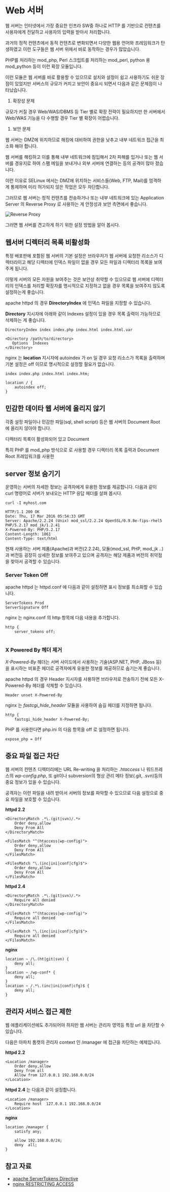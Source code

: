 # Web 서버

<!-- toc -->

웹 서버는 인터넷에서 가장 중요한 인프라 SW중 하나로 HTTP 를 기반으로 컨텐츠를 사용자에게 전달하고 사용자의 입력을 받아서 처리합니다.

과거의 정적 컨텐츠에서 동적 컨텐츠로 변화되면서 다양한 웹용 언어와 프레임워크가 탄생하였고 이런 도구들은 웹 서버 위에서 바로 동작하는 경우가 많았습니다.

PHP를 처리하는 mod_php, Perl 스크립트를 처리하는 mod_perl, python 용 mod_python 등이 이런 확장 모듈입니다.

이런 모듈은 웹 서버를 바로 활용할 수 있으므로 설치와 설정이 쉽고 사용하기도 쉬운 장점이 있었지만 서버스의 규모가 커지고 보안이 중요시 되면서 다음과 같은 문제점이 나타났습니다.

1. 확장성 문제
 
 규모가 커질 경우 Web/WAS/DBMS 등  Tier 별로 확장 전략이 필요하지만 한 서버에서 Web/WAS 기능을 다 수행할 경우 Tier 별 확장이 어렵습니다.
 
1. 보안 문제

 웹 서버는 DMZ에 위치하므로 해킹에 대비하여 권한을 낮추고 내부 네트워크 접근을 최소화 해야 합니다. 
 
 웹 서버를 해킹하고 이를 통해 내부 네트워크에 침입해서 2차 피해를 입거나 또는 웹 서버를 경유지로 하여 스팸 메일을 보내거나 외부 서버에 연결하는 등의 공격이 많아 졌습니다.
 
 이런 이유로 SELinux 에서는 DMZ에 위치하는 서비스들(Web, FTP, Mail)를 엄격하게 통제하며 미리 허가되지 않은 작업은 모두 차단합니다.
 
 그러므로 웹 서버는 정적 컨텐츠를 전송하거나 또는 내부 네트워크에 있는 Application Server 의 Reverse Proxy 로 사용하는 게 안정성과 보안 측면에서 좋습니다.
 
 ![Reverse Proxy](
 https://www.lesstif.com/download/attachments/20776817/image2014-7-19%2022%3A39%3A39.png?version=1&modificationDate=1405777029000&api=v2 "Reverse Proxy")

그러면 웹 서버를 견고하게 하기 위한 설정 방법을 알아 봅시다.

## 웹서버 디렉터리 목록 비활성화

특정 배포판에 포함된 웹 서버의 기본 설정은 브라우저가 웹 서버에 요청한 리소스가 디렉터리이고 해당 디렉터에 인덱스 파일이 없을 경우 모든 파일과 디렉터리 목록을 보여 주게 됩니다.

이렇게 서버의 모든 자원을 보여주는 것은 보안상 취약할 수 있으므로 웹 서버에 디렉터리의 인덱스를 처리할 확장자를 명시적으로 지정하고 없을 경우 목록을 보여주지 않도록 설정하는게 좋습니다.

apache httpd 의 경우 **DirectoryIndex** 에 인덱스 파일을 지정할 수 있습니다.

**Directory** 지시자에 아래와 같이 Indexes 설정이 있을 경우 목록 출력이 가능하므로 삭제하는 게 좋습니다.

```
DirectoryIndex index index.php index.html index.html.var

<Directory /path/to/directory>
   Options  Indexes
</Directory>
```

nginx 는 **location** 지시자에 autoindex 가 on 일 경우 요청 리소스가 목록을 출력하며 기본 설정은 off 이므로 명시적으로 설정할 필요가 없습니다.

```
index index.php index.html index.htm;

location / {
    autoindex off;
}
```

## 민감한 데이타 웹 서버에 올리지 않기

각종 설정 파일이나 민감한 파일(sql, shell script) 등은 웹 서버의 Document Root 에 올리지 않아야 합니다.

디렉터리 목록이 활성화되어 있고 Document

특히 PHP 를 mod_php 방식으로 로 사용할 경우 디렉터리 목록 출력과 Document Root 프레임워크를 사용한

## server 정보 숨기기

운영하는 서버의 자세한 정보는 공격자에게 유용한 정보를 제공합니다. 다음과 같이 curl 명령어로 서버가 보내오는 HTTP 응답 헤더를 살펴 봅시다.

```
curl -I myhost.com
```

```
HTTP/1.1 200 OK
Date: Thu, 17 Mar 2016 05:54:33 GMT
Server: Apache/2.2.24 (Unix) mod_ssl/2.2.24 OpenSSL/0.9.8e-fips-rhel5 PHP/5.2.17 mod_jk/1.2.41
X-Powered-By: PHP/5.2.17
Content-Length: 1861
Content-Type: text/html
```

현재 사용하는 서버 제품(Apache)과 버전(2.2.24), 모듈(mod_ssl, PHP, mod_jk ..)과 버전등 굉장히 상세한 정보를 보여주고 있으며 공격자는 해당 제품과 버전의 취약점을 찾아서 공격할 수 있습니다.

### Server Token Off

apache httpd 는 httpd.conf 에 다음과 같이 설정하면 표시 정보를 최소화할 수 있습니다.

```
ServerTokens Prod
ServerSignature Off
```

nginx 는 nginx.conf 의 http 항목에 다음 내용을 추가합니다.

```
http {
	server_tokens off;
	
```

### X Powered By 헤더 제거

*X-Powered-By* 헤더는 서버 사이드에서 사용하는 기술(ASP.NET, PHP, JBoss 등)을 표시하는 비표준 헤더로 공격자에게 유용한 정보를 제공하므로 숨기는게 좋습니다.


apache httpd 의 경우 Header 지시자를 사용하면 브라우저로 전송하기 전에 모든 X-Powered-By 헤더를 삭제할 수 있습니다.

```
Header unset X-Powered-By
```

nginx 는 *fastcgi_hide_header* 모듈을 사용하여 숨길 헤더를 지정하면 됩니다.

```
http {
	fastcgi_hide_header X-Powered-By;
```

PHP 를 사용한다면 php.ini 의 다음 항목을 off 로 설정하면 됩니다.

```
expose_php = Off
```

## 중요 파일 접근 차단

웹 서버의 컨텐츠 디렉터리에는 URL Re-writing 을 처리하는 *.htaccess* 나 워드프레스의 *wp-config.php*, 또 git이나 subversion의 형상 관리 메타 정보(.git, .svn)등의 중요 정보가 있을 수 있습니다.

공격자는 이런 파일을 내려 받아서 서버의 정보를 파악할 수 있으므로 다음 설정으로 중요 파일을 보호할 수 있습니다.

**httpd 2.2**

```
<DirectoryMatch .*\.(git|svn)/.*>
    Order deny,allow
    Deny From All
</DirectoryMatch>
    
<FilesMatch "^(htaccess|wp-config)">
    Order deny,allow
    Deny From All
</FilesMatch>

<FilesMatch "\.(inc|ini|conf|cfg)$">
    Order deny,allow
    Deny From All
</FilesMatch>
```

**httpd 2.4**

```
<DirectoryMatch .*\.(git|svn)/.*>
    Require all denied
</DirectoryMatch>
    
<FilesMatch "^(htaccess|wp-config)">
    Require all denied
</FilesMatch>

<FilesMatch "\.(inc|ini|conf|cfg)$">
    Require all denied
</FilesMatch>
```

**nginx**

```
location ~ /\.(ht|git|svn) {
    deny all;
}
location ~ /wp-conf* {
    deny all;
}
location ~ /.*\.(inc|ini|conf|cfg)$ {
    deny all;
}
```

## 관리자 서비스 접근 제한

웹 애플리케이션에도 추가되어야 하지만 웹 서버는 관리자 영역등 특정 url 을 차단할 수 있습니다.

다음은 아파치 톰캣의 관리자 context 인 /manager 에 접근을 차단하는 예제입니다.

**httpd 2.2**

```
<Location /manager>
    Order deny,allow
    Deny from all
    Allow from 127.0.0.1 192.168.0.0/24
</Location>
```

**httpd 2.4** 는 다음과 같이 설정합니다.

```
<Location /manager>
    Require host  127.0.0.1 192.168.0.0/24
</Location>
```

**nginx**

```
location /manager {
    satisfy any;

    allow 192.168.0.0/24;
    deny  all;
}
```

## 참고 자료
* [apache ServerTokens Directive](https://httpd.apache.org/docs/2.4/mod/core.html#servertokens)
* [nginx RESTRICTING ACCESS](https://www.nginx.com/resources/admin-guide/restricting-access/)
